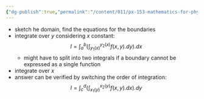 ```yaml
---
{"dg-publish":true,"permalink":"/content/011/px-153-mathematics-for-physicists/term-2/px-153-i-integration/px-153-i5-summary-of-integrals-in-3-d/","noteIcon":"1","created":"2024-11-25T10:50:32.000+00:00","updated":"2024-11-26T19:38:07.675+00:00"}
---
```


- sketch he domain, find the equations for the boundaries
- integrate over $y$ considering $x$ constant: 
$$I = \int_{a}^{b}\left( \int_{y_{1}(x)}^{y_{2}(x)} f(x,y).dy \right).dx$$
	- might have to split into two integrals if a boundary cannot be expressed as a single function
- integrate over $x$
- answer can be verified by switching the order of integration: 
$$I = \int_{c}^{d}\left( \int_{x_{1}(y)}^{x_{2}(y)} f(x,y).dx \right).dy$$
